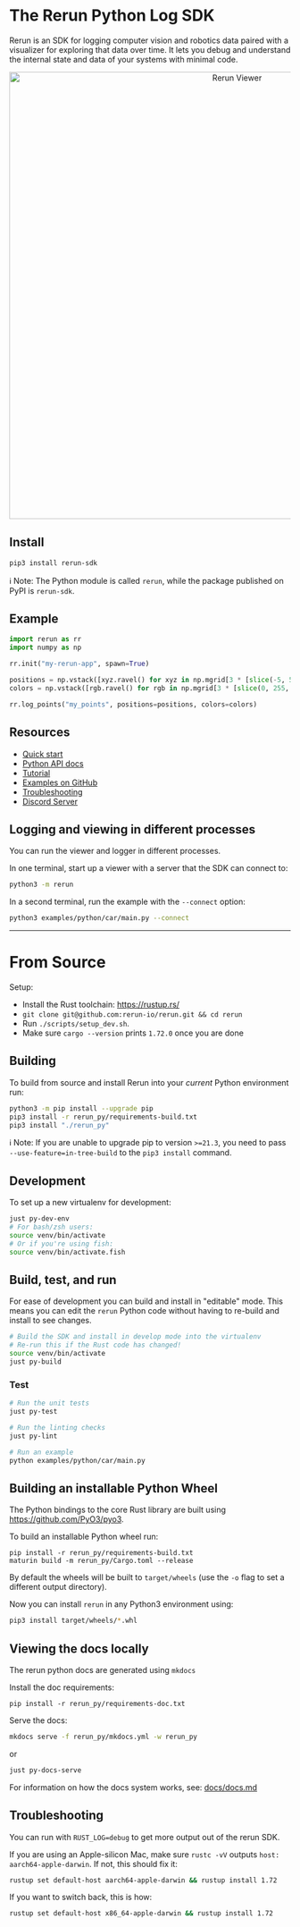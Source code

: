 # The Rerun Python Log SDK

Rerun is an SDK for logging computer vision and robotics data paired with a visualizer for exploring that data over time.
It lets you debug and understand the internal state and data of your systems with minimal code.


<p align="center">
  <img width="800" alt="Rerun Viewer" src="https://user-images.githubusercontent.com/1148717/218763490-f6261ecd-e19e-4520-9b25-446ce1ee6328.png">
</p>

## Install

```sh
pip3 install rerun-sdk
```

ℹ️ Note:
The Python module is called `rerun`, while the package published on PyPI is `rerun-sdk`.

## Example
```py
import rerun as rr
import numpy as np

rr.init("my-rerun-app", spawn=True)

positions = np.vstack([xyz.ravel() for xyz in np.mgrid[3 * [slice(-5, 5, 10j)]]]).T
colors = np.vstack([rgb.ravel() for rgb in np.mgrid[3 * [slice(0, 255, 10j)]]]).astype(np.uint8).T

rr.log_points("my_points", positions=positions, colors=colors)
```

## Resources
* [Quick start](https://www.rerun.io/docs/getting-started/python)
* [Python API docs](https://ref.rerun.io/docs/python)
* [Tutorial](https://www.rerun.io/docs/getting-started/logging-python)
* [Examples on GitHub](https://github.com/rerun-io/rerun/tree/latest/examples/python)
* [Troubleshooting](https://www.rerun.io/docs/getting-started/troubleshooting)
* [Discord Server](https://discord.com/invite/Gcm8BbTaAj)

## Logging and viewing in different processes

You can run the viewer and logger in different processes.

In one terminal, start up a viewer with a server that the SDK can connect to:
```sh
python3 -m rerun
```

In a second terminal, run the example with the `--connect` option:
```sh
python3 examples/python/car/main.py --connect
```

-------------------------

# From Source

Setup:

* Install the Rust toolchain: <https://rustup.rs/>
* `git clone git@github.com:rerun-io/rerun.git && cd rerun`
* Run `./scripts/setup_dev.sh`.
* Make sure `cargo --version` prints `1.72.0` once you are done

## Building
To build from source and install Rerun into your *current* Python environment run:

```sh
python3 -m pip install --upgrade pip
pip3 install -r rerun_py/requirements-build.txt
pip3 install "./rerun_py"
```

ℹ️ Note:
If you are unable to upgrade pip to version `>=21.3`, you need to pass `--use-feature=in-tree-build` to the `pip3 install` command.

## Development

To set up a new virtualenv for development:

```sh
just py-dev-env
# For bash/zsh users:
source venv/bin/activate
# Or if you're using fish:
source venv/bin/activate.fish
```

## Build, test, and run

For ease of development you can build and install in "editable" mode. This means you can edit the `rerun` Python code without having to re-build and install to see changes.

```sh
# Build the SDK and install in develop mode into the virtualenv
# Re-run this if the Rust code has changed!
source venv/bin/activate
just py-build
```

### Test
```sh
# Run the unit tests
just py-test

# Run the linting checks
just py-lint

# Run an example
python examples/python/car/main.py
```

## Building an installable Python Wheel
The Python bindings to the core Rust library are built using https://github.com/PyO3/pyo3.

To build an installable Python wheel run:
```
pip install -r rerun_py/requirements-build.txt
maturin build -m rerun_py/Cargo.toml --release
```

By default the wheels will be built to `target/wheels` (use the `-o` flag to set a different output directory).

Now you can install `rerun` in any Python3 environment using:

```sh
pip3 install target/wheels/*.whl
```

## Viewing the docs locally
The rerun python docs are generated using `mkdocs`

Install the doc requirements:
```
pip install -r rerun_py/requirements-doc.txt
```

Serve the docs:
```sh
mkdocs serve -f rerun_py/mkdocs.yml -w rerun_py
```
or
```sh
just py-docs-serve
```

For information on how the docs system works, see: [docs/docs.md](docs/docs.md)


## Troubleshooting
You can run with `RUST_LOG=debug` to get more output out of the rerun SDK.

If you are using an Apple-silicon Mac, make sure `rustc -vV` outputs `host: aarch64-apple-darwin`. If not, this should fix it:

``` sh
rustup set default-host aarch64-apple-darwin && rustup install 1.72
```

If you want to switch back, this is how:
``` sh
rustup set default-host x86_64-apple-darwin && rustup install 1.72
```
